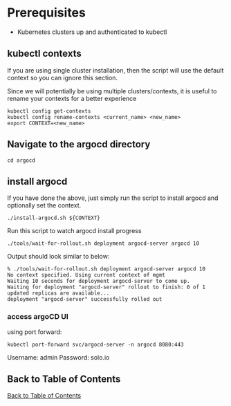 # Prerequisites
- Kubernetes clusters up and authenticated to kubectl

## kubectl contexts
If you are using single cluster installation, then the script will use the default context so you can ignore this section.

Since we will potentially be using multiple clusters/contexts, it is useful to rename your contexts for a better experience
```
kubectl config get-contexts
kubectl config rename-contexts <current_name> <new_name>
export CONTEXT=<new_name>
```

## Navigate to the argocd directory
```
cd argocd
```

## install argocd
If you have done the above, just simply run the script to install argocd and optionally set the context.
```
./install-argocd.sh ${CONTEXT}
```

Run this script to watch argocd install progress
```
./tools/wait-for-rollout.sh deployment argocd-server argocd 10
```

Output should look similar to below:
```
% ./tools/wait-for-rollout.sh deployment argocd-server argocd 10
No context specified. Using current context of mgmt
Waiting 10 seconds for deployment argocd-server to come up.
Waiting for deployment "argocd-server" rollout to finish: 0 of 1 updated replicas are available...
deployment "argocd-server" successfully rolled out
```

### access argoCD UI
using port forward:
```
kubectl port-forward svc/argocd-server -n argocd 8080:443
```

Username: admin
Password: solo.io

## Back to Table of Contents
[Back to Table of Contents](https://github.com/solo-io/gitops-library#table-of-contents---labs)